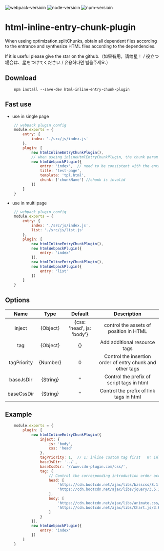 
![webpack-versioin](https://img.shields.io/badge/webpack-4.0.0+-green)
![node-versioin](https://img.shields.io/badge/node-v10.8.0-green)
![npm-versioin](https://img.shields.io/badge/npm-v6.2.0-green)


# html-inline-entry-chunk-plugin

When useing optimization.splitChunks, obtain all dependent files according to the entrance and synthesize HTML files according to the dependencies.

If it is useful please give the star on the github.（如果有用，请给星！ / 役立つ場合は、星をつけてください / 유용하다면 별을주세요.）

## Download
```
    npm install --save-dev html-inline-entry-chunk-plugin
```

## Fast use

* use in single page

```js
    // webpack plugin config
    module.exports = {
        entry: {
            index: './src/js/index.js'
        },
        plugin: [
            new htmlInlineEntryChunkPlugin(),
            // when useing inlineHtmlEntryChunkPlugin, the chunk param in htmlWebpackPlugin is invalid
            new htmlWebpackPlugin({
                entry: 'index',  // need to be consistent with the entry name
                title: 'test-page',
                template: 'tpl.html',
                chunk: ['chunkName'] //chunk is invalid
            })
        ]
    }
```

* use in multi page

```js
    // webpack plugin config
    module.exports = {
        entry: {
            index: './src/js/index.js',
            list: './src/js/list.js'
        },
        plugin: [
            new htmlInlineEntryChunkPlugin(),
            new htmlWebpackPlugin({
                entry: 'index'
            }),
            new htmlInlineEntryChunkPlugin(),
            new htmlWebpackPlugin({
                entry: 'list'
            })
        ]
    }
```

## Options

| Name | Type | Default | Description |
| :---: | :---: | :---: | :---: |
| inject | {Object} | {css: 'head', js: 'body'} | control the assets of position in HTML|
| tag | {Object} | {} | Add additional resource tags |
| tagPriority | {Number} | 0 | Control the insertion order of entry chunk and other tags |
| baseJsDir | {String} | '' | Control the prefix of script tags in html |
| baseCssDir | {String} | '' | Control the prefix of link tags in html |


## Example

```js
    module.exports = {
        plugin: [
            new htmlInlineEntryChunkPlugin({
                inject: {
                    js: 'body',
                    css: 'head'
                },
                tagPriority: 1,  // 1: inline custom tag first   0: inline chunk file first
                baseJsDir: '../',
                baseCssDir: '//www.cdn-plugin.com/css/',
                tag: {
                    // Control the corresponding introduction order according to the position in the array
                    head: [
                        'https://cdn.bootcdn.net/ajax/libs/basscss/8.1.0/css/basscss-cp.css',
                        'https://cdn.bootcdn.net/ajax/libs/jquery/3.5.1/jquery.js'
                    ],
                    body: [
                        'https://cdn.bootcdn.net/ajax/libs/animate.css/4.1.0/animate.compat.css',
                        'https://cdn.bootcdn.net/ajax/libs/Chart.js/3.0.0-alpha/Chart.esm.js'
                    ]
                }
            }),
            new htmlWebpackPlugin({
                entry: 'index'
            })
        ]
    }
```

